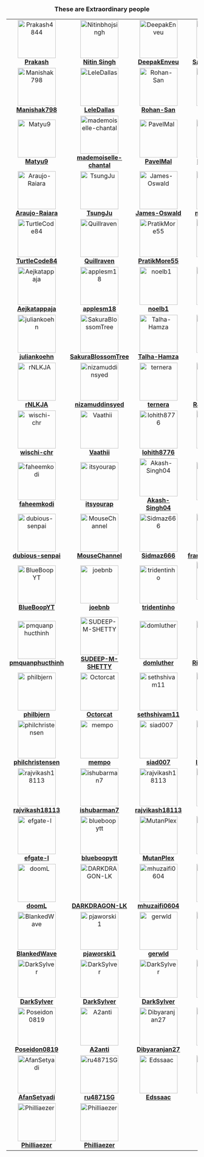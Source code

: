 <!--suppress HtmlDeprecatedAttribute -->
<div align="center">
 <h3>
  These are Extraordinary people
 </h3>
</div>
<table class="contributors">
 <tr>
  <td align="center">
   <a href="https://github.com/Prakash4844">
    <img alt="Prakash4844" src="https://avatars.githubusercontent.com/u/81550376?v=4" width="100;"/>
    <br/>
    <b>
     Prakash
    </b>
   </a>
  </td>
  <td align="center">
   <a href="https://github.com/Nitinbhojsingh">
    <img alt="Nitinbhojsingh" src="https://avatars.githubusercontent.com/u/80892374?v=4" width="100;"/>
    <br/>
    <b>
     Nitin Singh
    </b>
   </a>
  </td>
  <td align="center">
   <a href="https://github.com/DeepakEnveu">
    <img alt="DeepakEnveu" src="https://avatars.githubusercontent.com/u/122348221?v=4" width="100;"/>
    <br/>
    <b>
     DeepakEnveu
    </b>
   </a>
  </td>
  <td align="center">
   <a href="https://github.com/sagargoswami2001">
    <img alt="sagargoswami2001" src="https://avatars.githubusercontent.com/u/88379870?v=4" width="100;"/>
    <br/>
    <b>
     Sagar Goswami
    </b>
   </a>
  </td>
  <td align="center">
   <a href="https://github.com/VasylHulpak">
    <img alt="VasylHulpak" src="https://avatars.githubusercontent.com/u/76429065?v=4" width="100;"/>
    <br/>
    <b>
     VasylHulpak
    </b>
   </a>
  </td>
  <td align="center">
   <a href="https://github.com/alexis-coulombe">
    <img alt="alexis-coulombe" src="https://avatars.githubusercontent.com/u/22302902?v=4" width="100;"/>
    <br/>
    <b>
     alexis-coulombe
    </b>
   </a>
  </td>
  <td align="center">
   <a href="https://github.com/RoboGodzilla">
    <img alt="RoboGodzilla" src="https://avatars.githubusercontent.com/u/62572567?v=4" width="100;"/>
    <br/>
    <b>
     RoboGodzilla
    </b>
   </a>
  </td>
 </tr>
 <tr>
  <td align="center">
   <a href="https://github.com/Manishak798">
    <img alt="Manishak798" src="https://avatars.githubusercontent.com/u/90680330?v=4" width="100;"/>
    <br/>
    <b>
     Manishak798
    </b>
   </a>
  </td>
  <td align="center">
   <a href="https://github.com/LeleDallas">
    <img alt="LeleDallas" src="https://avatars.githubusercontent.com/u/71103219?v=4" width="100;"/>
    <br/>
    <b>
     LeleDallas
    </b>
   </a>
  </td>
  <td align="center">
   <a href="https://github.com/Rohan-San">
    <img alt="Rohan-San" src="https://avatars.githubusercontent.com/u/107957865?v=4" width="100;"/>
    <br/>
    <b>
     Rohan-San
    </b>
   </a>
  </td>
  <td align="center">
   <a href="https://github.com/tdemin">
    <img alt="tdemin" src="https://avatars.githubusercontent.com/u/26599554?v=4" width="100;"/>
    <br/>
    <b>
     tdemin
    </b>
   </a>
  </td>
  <td align="center">
   <a href="https://github.com/Markichu">
    <img alt="Markichu" src="https://avatars.githubusercontent.com/u/31204091?v=4" width="100;"/>
    <br/>
    <b>
     Markichu
    </b>
   </a>
  </td>
  <td align="center">
   <a href="https://github.com/mitchiemt11">
    <img alt="mitchiemt11" src="https://avatars.githubusercontent.com/u/74592107?v=4" width="100;"/>
    <br/>
    <b>
     mitchiemt11
    </b>
   </a>
  </td>
  <td align="center">
   <a href="https://github.com/LinUwUxCat">
    <img alt="LinUwUxCat" src="https://avatars.githubusercontent.com/u/46047705?v=4" width="100;"/>
    <br/>
    <b>
     LinUwUxCat
    </b>
   </a>
  </td>
 </tr>
 <tr>
  <td align="center">
   <a href="https://github.com/Matyu9">
    <img alt="Matyu9" src="https://avatars.githubusercontent.com/u/59774749?v=4" width="100;"/>
    <br/>
    <b>
     Matyu9
    </b>
   </a>
  </td>
  <td align="center">
   <a href="https://github.com/mademoiselle-chantal">
    <img alt="mademoiselle-chantal" src="https://avatars.githubusercontent.com/u/120084609?v=4" width="100;"/>
    <br/>
    <b>
     mademoiselle-chantal
    </b>
   </a>
  </td>
  <td align="center">
   <a href="https://github.com/PavelMal">
    <img alt="PavelMal" src="https://avatars.githubusercontent.com/u/12068504?v=4" width="100;"/>
    <br/>
    <b>
     PavelMal
    </b>
   </a>
  </td>
  <td align="center">
   <a href="https://github.com/konjoinfinity">
    <img alt="konjoinfinity" src="https://avatars.githubusercontent.com/u/46323883?v=4" width="100;"/>
    <br/>
    <b>
     konjoinfinity
    </b>
   </a>
  </td>
  <td align="center">
   <a href="https://github.com/konjotech">
    <img alt="konjotech" src="https://avatars.githubusercontent.com/u/142959308?v=4" width="100;"/>
    <br/>
    <b>
     konjotech
    </b>
   </a>
  </td>
  <td align="center">
   <a href="https://github.com/Navid-Rahman">
    <img alt="Navid-Rahman" src="https://avatars.githubusercontent.com/u/77515075?v=4" width="100;"/>
    <br/>
    <b>
     Navid-Rahman
    </b>
   </a>
  </td>
  <td align="center">
   <a href="https://github.com/kayo09">
    <img alt="kayo09" src="https://avatars.githubusercontent.com/u/68217041?v=4" width="100;"/>
    <br/>
    <b>
     kayo09
    </b>
   </a>
  </td>
 </tr>
 <tr>
  <td align="center">
   <a href="https://github.com/Araujo-Raiara">
    <img alt="Araujo-Raiara" src="https://avatars.githubusercontent.com/u/62944970?v=4" width="100;"/>
    <br/>
    <b>
     Araujo-Raiara
    </b>
   </a>
  </td>
  <td align="center">
   <a href="https://github.com/TsungJu">
    <img alt="TsungJu" src="https://avatars.githubusercontent.com/u/25856300?v=4" width="100;"/>
    <br/>
    <b>
     TsungJu
    </b>
   </a>
  </td>
  <td align="center">
   <a href="https://github.com/James-Oswald">
    <img alt="James-Oswald" src="https://avatars.githubusercontent.com/u/43485956?v=4" width="100;"/>
    <br/>
    <b>
     James-Oswald
    </b>
   </a>
  </td>
  <td align="center">
   <a href="https://github.com/michaelpaglia">
    <img alt="michaelpaglia" src="https://avatars.githubusercontent.com/u/67076465?v=4" width="100;"/>
    <br/>
    <b>
     michaelpaglia
    </b>
   </a>
  </td>
  <td align="center">
   <a href="https://github.com/jacobpclouse">
    <img alt="jacobpclouse" src="https://avatars.githubusercontent.com/u/58919856?v=4" width="100;"/>
    <br/>
    <b>
     jacobpclouse
    </b>
   </a>
  </td>
  <td align="center">
   <a href="https://github.com/Xabierland">
    <img alt="Xabierland" src="https://avatars.githubusercontent.com/u/33607963?v=4" width="100;"/>
    <br/>
    <b>
     Xabierland
    </b>
   </a>
  </td>
  <td align="center">
   <a href="https://github.com/BhagyaAmarasinghe">
    <img alt="BhagyaAmarasinghe" src="https://avatars.githubusercontent.com/u/27504026?v=4" width="100;"/>
    <br/>
    <b>
     BhagyaAmarasinghe
    </b>
   </a>
  </td>
 </tr>
 <tr>
  <td align="center">
   <a href="https://github.com/TurtleCode84">
    <img alt="TurtleCode84" src="https://avatars.githubusercontent.com/u/106502718?v=4" width="100;"/>
    <br/>
    <b>
     TurtleCode84
    </b>
   </a>
  </td>
  <td align="center">
   <a href="https://github.com/Quillraven">
    <img alt="Quillraven" src="https://avatars.githubusercontent.com/u/93260?v=4" width="100;"/>
    <br/>
    <b>
     Quillraven
    </b>
   </a>
  </td>
  <td align="center">
   <a href="https://github.com/PratikMore55">
    <img alt="PratikMore55" src="https://avatars.githubusercontent.com/u/138502602?v=4" width="100;"/>
    <br/>
    <b>
     PratikMore55
    </b>
   </a>
  </td>
  <td align="center">
   <a href="https://github.com/Geofery">
    <img alt="Geofery" src="https://avatars.githubusercontent.com/u/18039818?v=4" width="100;"/>
    <br/>
    <b>
     Geofery
    </b>
   </a>
  </td>
  <td align="center">
   <a href="https://github.com/phucho0237">
    <img alt="phucho0237" src="https://avatars.githubusercontent.com/u/88989555?v=4" width="100;"/>
    <br/>
    <b>
     phucho0237
    </b>
   </a>
  </td>
  <td align="center">
   <a href="https://github.com/PasinduUpendra">
    <img alt="PasinduUpendra" src="https://avatars.githubusercontent.com/u/7994360?v=4" width="100;"/>
    <br/>
    <b>
     PasinduUpendra
    </b>
   </a>
  </td>
  <td align="center">
   <a href="https://github.com/manik-007">
    <img alt="manik-007" src="https://avatars.githubusercontent.com/u/145039155?v=4" width="100;"/>
    <br/>
    <b>
     manik-007
    </b>
   </a>
  </td>
 </tr>
 <tr>
  <td align="center">
   <a href="https://github.com/Aejkatappaja">
    <img alt="Aejkatappaja" src="https://avatars.githubusercontent.com/u/119339477?v=4" width="100;"/>
    <br/>
    <b>
     Aejkatappaja
    </b>
   </a>
  </td>
  <td align="center">
   <a href="https://github.com/applesm18">
    <img alt="applesm18" src="https://avatars.githubusercontent.com/u/144949077?v=4" width="100;"/>
    <br/>
    <b>
     applesm18
    </b>
   </a>
  </td>
  <td align="center">
   <a href="https://github.com/noelb1">
    <img alt="noelb1" src="https://avatars.githubusercontent.com/u/26370465?v=4" width="100;"/>
    <br/>
    <b>
     noelb1
    </b>
   </a>
  </td>
  <td align="center">
   <a href="https://github.com/noelb1">
    <img alt="noelb1" src="https://avatars.githubusercontent.com/u/26370465?v=4" width="100;"/>
    <br/>
    <b>
     noelb1
    </b>
   </a>
  </td>
  <td align="center">
   <a href="https://github.com/eaingaran">
    <img alt="eaingaran" src="https://avatars.githubusercontent.com/u/4747485?v=4" width="100;"/>
    <br/>
    <b>
     eaingaran
    </b>
   </a>
  </td>
  <td align="center">
   <a href="https://github.com/the1Riddle">
    <img alt="the1Riddle" src="https://avatars.githubusercontent.com/u/125451537?v=4" width="100;"/>
    <br/>
    <b>
     the1Riddle
    </b>
   </a>
  </td>
  <td align="center">
   <a href="https://github.com/danilosoarespinheiro">
    <img alt="danilosoarespinheiro" src="https://avatars.githubusercontent.com/u/3169383?v=4" width="100;"/>
    <br/>
    <b>
     danilosoarespinheiro
    </b>
   </a>
  </td>
 </tr>
 <tr>
  <td align="center">
   <a href="https://github.com/juliankoehn">
    <img alt="juliankoehn" src="https://avatars.githubusercontent.com/u/3044061?v=4" width="100;"/>
    <br/>
    <b>
     juliankoehn
    </b>
   </a>
  </td>
  <td align="center">
   <a href="https://github.com/SakuraBlossomTree">
    <img alt="SakuraBlossomTree" src="https://avatars.githubusercontent.com/u/130690368?v=4" width="100;"/>
    <br/>
    <b>
     SakuraBlossomTree
    </b>
   </a>
  </td>
  <td align="center">
   <a href="https://github.com/Talha-Hamza">
    <img alt="Talha-Hamza" src="https://avatars.githubusercontent.com/u/123424150?v=4" width="100;"/>
    <br/>
    <b>
     Talha-Hamza
    </b>
   </a>
  </td>
  <td align="center">
   <a href="https://github.com/ifefrost">
    <img alt="ifefrost" src="https://avatars.githubusercontent.com/u/22412177?v=4" width="100;"/>
    <br/>
    <b>
     ifefrost
    </b>
   </a>
  </td>
  <td align="center">
   <a href="https://github.com/the-1Riddle">
    <img alt="the-1Riddle" src="https://avatars.githubusercontent.com/u/154701770?v=4" width="100;"/>
    <br/>
    <b>
     the-1Riddle
    </b>
   </a>
  </td>
  <td align="center">
   <a href="https://github.com/AdityaNow">
    <img alt="AdityaNow" src="https://avatars.githubusercontent.com/u/152274255?v=4" width="100;"/>
    <br/>
    <b>
     AdityaNow
    </b>
   </a>
  </td>
  <td align="center">
   <a href="https://github.com/megamiii">
    <img alt="megamiii" src="https://avatars.githubusercontent.com/u/101097354?v=4" width="100;"/>
    <br/>
    <b>
     megamiii
    </b>
   </a>
  </td>
 </tr>
 <tr>
  <td align="center">
   <a href="https://github.com/rNLKJA">
    <img alt="rNLKJA" src="https://avatars.githubusercontent.com/u/62606765?v=4" width="100;"/>
    <br/>
    <b>
     rNLKJA
    </b>
   </a>
  </td>
  <td align="center">
   <a href="https://github.com/nizamuddinsyed">
    <img alt="nizamuddinsyed" src="https://avatars.githubusercontent.com/u/44087478?v=4" width="100;"/>
    <br/>
    <b>
     nizamuddinsyed
    </b>
   </a>
  </td>
  <td align="center">
   <a href="https://github.com/ternera">
    <img alt="ternera" src="https://avatars.githubusercontent.com/u/128944848?v=4" width="100;"/>
    <br/>
    <b>
     ternera
    </b>
   </a>
  </td>
  <td align="center">
   <a href="https://github.com/Rayyaan-1120">
    <img alt="Rayyaan-1120" src="https://avatars.githubusercontent.com/u/93546872?v=4" width="100;"/>
    <br/>
    <b>
     Rayyaan-1120
    </b>
   </a>
  </td>
  <td align="center">
   <a href="https://github.com/sawmodz">
    <img alt="sawmodz" src="https://avatars.githubusercontent.com/u/41762589?v=4" width="100;"/>
    <br/>
    <b>
     sawmodz
    </b>
   </a>
  </td>
  <td align="center">
   <a href="https://github.com/NorlaXx">
    <img alt="NorlaXx" src="https://avatars.githubusercontent.com/u/72524452?v=4" width="100;"/>
    <br/>
    <b>
     NorlaXx
    </b>
   </a>
  </td>
  <td align="center">
   <a href="https://github.com/Adrimr7">
    <img alt="Adrimr7" src="https://avatars.githubusercontent.com/u/104356345?v=4" width="100;"/>
    <br/>
    <b>
     Adrimr7
    </b>
   </a>
  </td>
 </tr>
 <tr>
  <td align="center">
   <a href="https://github.com/wischi-chr">
    <img alt="wischi-chr" src="https://avatars.githubusercontent.com/u/2495113?v=4" width="100;"/>
    <br/>
    <b>
     wischi-chr
    </b>
   </a>
  </td>
  <td align="center">
   <a href="https://github.com/Vaathii">
    <img alt="Vaathii" src="https://avatars.githubusercontent.com/u/57068601?v=4" width="100;"/>
    <br/>
    <b>
     Vaathii
    </b>
   </a>
  </td>
  <td align="center">
   <a href="https://github.com/lohith8776">
    <img alt="lohith8776" src="https://avatars.githubusercontent.com/u/87492126?v=4" width="100;"/>
    <br/>
    <b>
     lohith8776
    </b>
   </a>
  </td>
  <td align="center">
   <a href="https://github.com/DevRishii">
    <img alt="DevRishii" src="https://avatars.githubusercontent.com/u/48538864?v=4" width="100;"/>
    <br/>
    <b>
     DevRishii
    </b>
   </a>
  </td>
  <td align="center">
   <a href="https://github.com/charudatta10">
    <img alt="charudatta10" src="https://avatars.githubusercontent.com/u/10682378?v=4" width="100;"/>
    <br/>
    <b>
     charudatta10
    </b>
   </a>
  </td>
  <td align="center">
   <a href="https://github.com/alexandroivaldez">
    <img alt="alexandroivaldez" src="https://avatars.githubusercontent.com/u/95511516?v=4" width="100;"/>
    <br/>
    <b>
     alexandroivaldez
    </b>
   </a>
  </td>
  <td align="center">
   <a href="https://github.com/itz-rj-here">
    <img alt="itz-rj-here" src="https://avatars.githubusercontent.com/u/86042583?v=4" width="100;"/>
    <br/>
    <b>
     itz-rj-here
    </b>
   </a>
  </td>
 </tr>
 <tr>
  <td align="center">
   <a href="https://github.com/faheemkodi">
    <img alt="faheemkodi" src="https://avatars.githubusercontent.com/u/70755877?v=4" width="100;"/>
    <br/>
    <b>
     faheemkodi
    </b>
   </a>
  </td>
  <td align="center">
   <a href="https://github.com/itsyourap">
    <img alt="itsyourap" src="https://avatars.githubusercontent.com/u/90060131?v=4" width="100;"/>
    <br/>
    <b>
     itsyourap
    </b>
   </a>
  </td>
  <td align="center">
   <a href="https://github.com/Akash-Singh04">
    <img alt="Akash-Singh04" src="https://avatars.githubusercontent.com/u/114267538?v=4" width="100;"/>
    <br/>
    <b>
     Akash-Singh04
    </b>
   </a>
  </td>
  <td align="center">
   <a href="https://github.com/BrinsilElias">
    <img alt="BrinsilElias" src="https://avatars.githubusercontent.com/u/122718687?v=4" width="100;"/>
    <br/>
    <b>
     BrinsilElias
    </b>
   </a>
  </td>
  <td align="center">
   <a href="https://github.com/silicone-fig">
    <img alt="silicone-fig" src="https://avatars.githubusercontent.com/u/94190630?v=4" width="100;"/>
    <br/>
    <b>
     silicone-fig
    </b>
   </a>
  </td>
  <td align="center">
   <a href="https://github.com/Matt0967">
    <img alt="Matt0967" src="https://avatars.githubusercontent.com/u/144120980?v=4" width="100;"/>
    <br/>
    <b>
     Matt0967
    </b>
   </a>
  </td>
  <td align="center">
   <a href="https://github.com/ishubarman7">
    <img alt="ishubarman7" src="https://avatars.githubusercontent.com/u/132493175?v=4" width="100;"/>
    <br/>
    <b>
     ishubarman7
    </b>
   </a>
  </td>
 </tr>
 <tr>
  <td align="center">
   <a href="https://github.com/dubious-senpai">
    <img alt="dubious-senpai" src="https://avatars.githubusercontent.com/u/26337383?v=4" width="100;"/>
    <br/>
    <b>
     dubious-senpai
    </b>
   </a>
  </td>
  <td align="center">
   <a href="https://github.com/MouseChannel">
    <img alt="MouseChannel" src="https://avatars.githubusercontent.com/u/85669016?v=4" width="100;"/>
    <br/>
    <b>
     MouseChannel
    </b>
   </a>
  </td>
  <td align="center">
   <a href="https://github.com/Sidmaz666">
    <img alt="Sidmaz666" src="https://avatars.githubusercontent.com/u/81381178?v=4" width="100;"/>
    <br/>
    <b>
     Sidmaz666
    </b>
   </a>
  </td>
  <td align="center">
   <a href="https://github.com/franklegolasyoung">
    <img alt="franklegolasyoung" src="https://avatars.githubusercontent.com/u/15135758?v=4" width="100;"/>
    <br/>
    <b>
     franklegolasyoung
    </b>
   </a>
  </td>
  <td align="center">
   <a href="https://github.com/NujanSitaula">
    <img alt="NujanSitaula" src="https://avatars.githubusercontent.com/u/48351599?v=4" width="100;"/>
    <br/>
    <b>
     NujanSitaula
    </b>
   </a>
  </td>
  <td align="center">
   <a href="https://github.com/ttjerry">
    <img alt="ttjerry" src="https://avatars.githubusercontent.com/u/90741117?v=4" width="100;"/>
    <br/>
    <b>
     ttjerry
    </b>
   </a>
  </td>
  <td align="center">
   <a href="https://github.com/nive927">
    <img alt="nive927" src="https://avatars.githubusercontent.com/u/50760049?v=4" width="100;"/>
    <br/>
    <b>
     nive927
    </b>
   </a>
  </td>
 </tr>
 <tr>
  <td align="center">
   <a href="https://github.com/BlueBoopYT">
    <img alt="BlueBoopYT" src="https://avatars.githubusercontent.com/u/167948714?v=4" width="100;"/>
    <br/>
    <b>
     BlueBoopYT
    </b>
   </a>
  </td>
  <td align="center">
   <a href="https://github.com/joebnb">
    <img alt="joebnb" src="https://avatars.githubusercontent.com/u/1646883?v=4" width="100;"/>
    <br/>
    <b>
     joebnb
    </b>
   </a>
  </td>
  <td align="center">
   <a href="https://github.com/tridentinho">
    <img alt="tridentinho" src="https://avatars.githubusercontent.com/u/48001609?v=4" width="100;"/>
    <br/>
    <b>
     tridentinho
    </b>
   </a>
  </td>
  <td align="center">
   <a href="https://github.com/Marouane-Elgoumiri">
    <img alt="Marouane-Elgoumiri" src="https://avatars.githubusercontent.com/u/96888594?v=4" width="100;"/>
    <br/>
    <b>
     Marouane-Elgoumiri
    </b>
   </a>
  </td>
  <td align="center">
   <a href="https://github.com/pmquanphucthinh">
    <img alt="pmquanphucthinh" src="https://avatars.githubusercontent.com/u/93466776?v=4" width="100;"/>
    <br/>
    <b>
     pmquanphucthinh
    </b>
   </a>
  </td>
  <td align="center">
   <a href="https://github.com/pmquanphucthinh">
    <img alt="pmquanphucthinh" src="https://avatars.githubusercontent.com/u/93466776?v=4" width="100;"/>
    <br/>
    <b>
     pmquanphucthinh
    </b>
   </a>
  </td>
  <td align="center">
   <a href="https://github.com/pmquanphucthinh">
    <img alt="pmquanphucthinh" src="https://avatars.githubusercontent.com/u/93466776?v=4" width="100;"/>
    <br/>
    <b>
     pmquanphucthinh
    </b>
   </a>
  </td>
 </tr>
 <tr>
  <td align="center">
   <a href="https://github.com/pmquanphucthinh">
    <img alt="pmquanphucthinh" src="https://avatars.githubusercontent.com/u/93466776?v=4" width="100;"/>
    <br/>
    <b>
     pmquanphucthinh
    </b>
   </a>
  </td>
  <td align="center">
   <a href="https://github.com/SUDEEP-M-SHETTY">
    <img alt="SUDEEP-M-SHETTY" src="https://avatars.githubusercontent.com/u/86517389?v=4" width="100;"/>
    <br/>
    <b>
     SUDEEP-M-SHETTY
    </b>
   </a>
  </td>
  <td align="center">
   <a href="https://github.com/domluther">
    <img alt="domluther" src="https://avatars.githubusercontent.com/u/35171942?v=4" width="100;"/>
    <br/>
    <b>
     domluther
    </b>
   </a>
  </td>
  <td align="center">
   <a href="https://github.com/Rishi-Sudhakar">
    <img alt="Rishi-Sudhakar" src="https://avatars.githubusercontent.com/u/79398572?v=4" width="100;"/>
    <br/>
    <b>
     Rishi-Sudhakar
    </b>
   </a>
  </td>
  <td align="center">
   <a href="https://github.com/hotcoding85">
    <img alt="hotcoding85" src="https://avatars.githubusercontent.com/u/168793747?v=4" width="100;"/>
    <br/>
    <b>
     hotcoding85
    </b>
   </a>
  </td>
  <td align="center">
   <a href="https://github.com/ivanrlg">
    <img alt="ivanrlg" src="https://avatars.githubusercontent.com/u/21310111?v=4" width="100;"/>
    <br/>
    <b>
     ivanrlg
    </b>
   </a>
  </td>
  <td align="center">
   <a href="https://github.com/hotcoding85">
    <img alt="hotcoding85" src="https://avatars.githubusercontent.com/u/168793747?v=4" width="100;"/>
    <br/>
    <b>
     hotcoding85
    </b>
   </a>
  </td>
 </tr>
 <tr>
  <td align="center">
   <a href="https://github.com/philbjern">
    <img alt="philbjern" src="https://avatars.githubusercontent.com/u/40185072?v=4" width="100;"/>
    <br/>
    <b>
     philbjern
    </b>
   </a>
  </td>
  <td align="center">
   <a href="https://github.com/Octorcat">
    <img alt="Octorcat" src="https://avatars.githubusercontent.com/u/93198906?v=4" width="100;"/>
    <br/>
    <b>
     Octorcat
    </b>
   </a>
  </td>
  <td align="center">
   <a href="https://github.com/sethshivam11">
    <img alt="sethshivam11" src="https://avatars.githubusercontent.com/u/130232913?v=4" width="100;"/>
    <br/>
    <b>
     sethshivam11
    </b>
   </a>
  </td>
  <td align="center">
   <a href="https://github.com/Octorcat">
    <img alt="Octorcat" src="https://avatars.githubusercontent.com/u/93198906?v=4" width="100;"/>
    <br/>
    <b>
     Octorcat
    </b>
   </a>
  </td>
  <td align="center">
   <a href="https://github.com/HieuVM6868">
    <img alt="HieuVM6868" src="https://avatars.githubusercontent.com/u/128502448?v=4" width="100;"/>
    <br/>
    <b>
     HieuVM6868
    </b>
   </a>
  </td>
  <td align="center">
   <a href="https://github.com/colingraydon">
    <img alt="colingraydon" src="https://avatars.githubusercontent.com/u/94876972?v=4" width="100;"/>
    <br/>
    <b>
     colingraydon
    </b>
   </a>
  </td>
  <td align="center">
   <a href="https://github.com/SilkePilon">
    <img alt="SilkePilon" src="https://avatars.githubusercontent.com/u/64040187?v=4" width="100;"/>
    <br/>
    <b>
     SilkePilon
    </b>
   </a>
  </td>
 </tr>
 <tr>
  <td align="center">
   <a href="https://github.com/philchristensen">
    <img alt="philchristensen" src="https://avatars.githubusercontent.com/u/181098?v=4" width="100;"/>
    <br/>
    <b>
     philchristensen
    </b>
   </a>
  </td>
  <td align="center">
   <a href="https://github.com/mempo">
    <img alt="mempo" src="https://avatars.githubusercontent.com/u/5312072?v=4" width="100;"/>
    <br/>
    <b>
     mempo
    </b>
   </a>
  </td>
  <td align="center">
   <a href="https://github.com/siad007">
    <img alt="siad007" src="https://avatars.githubusercontent.com/u/2149445?v=4" width="100;"/>
    <br/>
    <b>
     siad007
    </b>
   </a>
  </td>
  <td align="center">
   <a href="https://github.com/legendy4141">
    <img alt="legendy4141" src="https://avatars.githubusercontent.com/u/178361670?v=4" width="100;"/>
    <br/>
    <b>
     legendy4141
    </b>
   </a>
  </td>
  <td align="center">
   <a href="https://github.com/CHAITANYAI0">
    <img alt="CHAITANYAI0" src="https://avatars.githubusercontent.com/u/22052269?v=4" width="100;"/>
    <br/>
    <b>
     CHAITANYAI0
    </b>
   </a>
  </td>
  <td align="center">
   <a href="https://github.com/SpectraX07">
    <img alt="SpectraX07" src="https://avatars.githubusercontent.com/u/125028724?v=4" width="100;"/>
    <br/>
    <b>
     SpectraX07
    </b>
   </a>
  </td>
  <td align="center">
   <a href="https://github.com/erfanshafieeee">
    <img alt="erfanshafieeee" src="https://avatars.githubusercontent.com/u/120749111?v=4" width="100;"/>
    <br/>
    <b>
     erfanshafieeee
    </b>
   </a>
  </td>
 </tr>
 <tr>
  <td align="center">
   <a href="https://github.com/rajvikash18113">
    <img alt="rajvikash18113" src="https://avatars.githubusercontent.com/u/178315199?v=4" width="100;"/>
    <br/>
    <b>
     rajvikash18113
    </b>
   </a>
  </td>
  <td align="center">
   <a href="https://github.com/ishubarman7">
    <img alt="ishubarman7" src="https://avatars.githubusercontent.com/u/132493175?v=4" width="100;"/>
    <br/>
    <b>
     ishubarman7
    </b>
   </a>
  </td>
  <td align="center">
   <a href="https://github.com/rajvikash18113">
    <img alt="rajvikash18113" src="https://avatars.githubusercontent.com/u/178315199?v=4" width="100;"/>
    <br/>
    <b>
     rajvikash18113
    </b>
   </a>
  </td>
  <td align="center">
   <a href="https://github.com/actopas">
    <img alt="actopas" src="https://avatars.githubusercontent.com/u/88231961?v=4" width="100;"/>
    <br/>
    <b>
     actopas
    </b>
   </a>
  </td>
  <td align="center">
   <a href="https://github.com/MadhavNair4">
    <img alt="MadhavNair4" src="https://avatars.githubusercontent.com/u/71655795?v=4" width="100;"/>
    <br/>
    <b>
     MadhavNair4
    </b>
   </a>
  </td>
  <td align="center">
   <a href="https://github.com/falcolnic">
    <img alt="falcolnic" src="https://avatars.githubusercontent.com/u/76709589?v=4" width="100;"/>
    <br/>
    <b>
     falcolnic
    </b>
   </a>
  </td>
  <td align="center">
   <a href="https://github.com/kamdz">
    <img alt="kamdz" src="https://avatars.githubusercontent.com/u/5709748?v=4" width="100;"/>
    <br/>
    <b>
     kamdz
    </b>
   </a>
  </td>
 </tr>
 <tr>
  <td align="center">
   <a href="https://github.com/efgate-l">
    <img alt="efgate-l" src="https://avatars.githubusercontent.com/u/184737585?v=4" width="100;"/>
    <br/>
    <b>
     efgate-l
    </b>
   </a>
  </td>
  <td align="center">
   <a href="https://github.com/blueboopytt">
    <img alt="blueboopytt" src="https://avatars.githubusercontent.com/u/184737585?v=4" width="100;"/>
    <br/>
    <b>
     blueboopytt
    </b>
   </a>
  </td>
  <td align="center">
   <a href="https://github.com/MutanPlex">
    <img alt="MutanPlex" src="https://avatars.githubusercontent.com/u/55329698?v=4" width="100;"/>
    <br/>
    <b>
     MutanPlex
    </b>
   </a>
  </td>
  <td align="center">
   <a href="https://github.com/blueboopytt">
    <img alt="blueboopytt" src="https://avatars.githubusercontent.com/u/184737585?v=4" width="100;"/>
    <br/>
    <b>
     blueboopytt
    </b>
   </a>
  </td>
  <td align="center">
   <a href="https://github.com/seliinneren">
    <img alt="seliinneren" src="https://avatars.githubusercontent.com/u/93089442?v=4" width="100;"/>
    <br/>
    <b>
     seliinneren
    </b>
   </a>
  </td>
  <td align="center">
   <a href="https://github.com/maxisimonazzi">
    <img alt="maxisimonazzi" src="https://avatars.githubusercontent.com/u/53944652?v=4" width="100;"/>
    <br/>
    <b>
     maxisimonazzi
    </b>
   </a>
  </td>
  <td align="center">
   <a href="https://github.com/DatTranV">
    <img alt="DatTranV" src="https://avatars.githubusercontent.com/u/149573591?v=4" width="100;"/>
    <br/>
    <b>
     DatTranV
    </b>
   </a>
  </td>
 </tr>
 <tr>
  <td align="center">
   <a href="https://github.com/doomL">
    <img alt="doomL" src="https://avatars.githubusercontent.com/u/25185441?v=4" width="100;"/>
    <br/>
    <b>
     doomL
    </b>
   </a>
  </td>
  <td align="center">
   <a href="https://github.com/DARKDRAGON-LK">
    <img alt="DARKDRAGON-LK" src="https://avatars.githubusercontent.com/u/30156182?v=4" width="100;"/>
    <br/>
    <b>
     DARKDRAGON-LK
    </b>
   </a>
  </td>
  <td align="center">
   <a href="https://github.com/mhuzaifi0604">
    <img alt="mhuzaifi0604" src="https://avatars.githubusercontent.com/u/131992477?v=4" width="100;"/>
    <br/>
    <b>
     mhuzaifi0604
    </b>
   </a>
  </td>
  <td align="center">
   <a href="https://github.com/Aakashpai">
    <img alt="Aakashpai" src="https://avatars.githubusercontent.com/u/88608883?v=4" width="100;"/>
    <br/>
    <b>
     Aakashpai
    </b>
   </a>
  </td>
  <td align="center">
   <a href="https://github.com/ashfaaqrifath">
    <img alt="ashfaaqrifath" src="https://avatars.githubusercontent.com/u/85920545?v=4" width="100;"/>
    <br/>
    <b>
     ashfaaqrifath
    </b>
   </a>
  </td>
  <td align="center">
   <a href="https://github.com/TomorrowX6">
    <img alt="TomorrowX6" src="https://avatars.githubusercontent.com/u/61819285?v=4" width="100;"/>
    <br/>
    <b>
     TomorrowX6
    </b>
   </a>
  </td>
  <td align="center">
   <a href="https://github.com/BlankedWave">
    <img alt="BlankedWave" src="https://avatars.githubusercontent.com/u/97868843?v=4" width="100;"/>
    <br/>
    <b>
     BlankedWave
    </b>
   </a>
  </td>
 </tr>
 <tr>
  <td align="center">
   <a href="https://github.com/BlankedWave">
    <img alt="BlankedWave" src="https://avatars.githubusercontent.com/u/97868843?v=4" width="100;"/>
    <br/>
    <b>
     BlankedWave
    </b>
   </a>
  </td>
  <td align="center">
   <a href="https://github.com/pjaworski1">
    <img alt="pjaworski1" src="https://avatars.githubusercontent.com/u/105054281?v=4" width="100;"/>
    <br/>
    <b>
     pjaworski1
    </b>
   </a>
  </td>
  <td align="center">
   <a href="https://github.com/gerwld">
    <img alt="gerwld" src="https://avatars.githubusercontent.com/u/47056812?v=4" width="100;"/>
    <br/>
    <b>
     gerwld
    </b>
   </a>
  </td>
  <td align="center">
   <a href="https://github.com/gerwld">
    <img alt="gerwld" src="https://avatars.githubusercontent.com/u/47056812?v=4" width="100;"/>
    <br/>
    <b>
     gerwld
    </b>
   </a>
  </td>
  <td align="center">
   <a href="https://github.com/DarkSylver">
    <img alt="DarkSylver" src="https://avatars.githubusercontent.com/u/25886725?v=4" width="100;"/>
    <br/>
    <b>
     DarkSylver
    </b>
   </a>
  </td>
  <td align="center">
   <a href="https://github.com/ScR420">
    <img alt="ScR420" src="https://avatars.githubusercontent.com/u/118828637?v=4" width="100;"/>
    <br/>
    <b>
     ScR420
    </b>
   </a>
  </td>
  <td align="center">
   <a href="https://github.com/kreedyk">
    <img alt="kreedyk" src="https://avatars.githubusercontent.com/u/98678652?v=4" width="100;"/>
    <br/>
    <b>
     kreedyk
    </b>
   </a>
  </td>
 </tr>
 <tr>
  <td align="center">
   <a href="https://github.com/DarkSylver">
    <img alt="DarkSylver" src="https://avatars.githubusercontent.com/u/25886725?v=4" width="100;"/>
    <br/>
    <b>
     DarkSylver
    </b>
   </a>
  </td>
  <td align="center">
   <a href="https://github.com/DarkSylver">
    <img alt="DarkSylver" src="https://avatars.githubusercontent.com/u/25886725?v=4" width="100;"/>
    <br/>
    <b>
     DarkSylver
    </b>
   </a>
  </td>
  <td align="center">
   <a href="https://github.com/DarkSylver">
    <img alt="DarkSylver" src="https://avatars.githubusercontent.com/u/25886725?v=4" width="100;"/>
    <br/>
    <b>
     DarkSylver
    </b>
   </a>
  </td>
  <td align="center">
   <a href="https://github.com/kreedyk">
    <img alt="kreedyk" src="https://avatars.githubusercontent.com/u/98678652?v=4" width="100;"/>
    <br/>
    <b>
     kreedyk
    </b>
   </a>
  </td>
  <td align="center">
   <a href="https://github.com/NaeemAbdullahAkram">
    <img alt="NaeemAbdullahAkram" src="https://avatars.githubusercontent.com/u/153123217?v=4" width="100;"/>
    <br/>
    <b>
     NaeemAbdullahAkram
    </b>
   </a>
  </td>
  <td align="center">
   <a href="https://github.com/DarkSylver">
    <img alt="DarkSylver" src="https://avatars.githubusercontent.com/u/25886725?v=4" width="100;"/>
    <br/>
    <b>
     DarkSylver
    </b>
   </a>
  </td>
  <td align="center">
   <a href="https://github.com/Poseidon0819">
    <img alt="Poseidon0819" src="https://avatars.githubusercontent.com/u/155852111?v=4" width="100;"/>
    <br/>
    <b>
     Poseidon0819
    </b>
   </a>
  </td>
 </tr>
 <tr>
  <td align="center">
   <a href="https://github.com/Poseidon0819">
    <img alt="Poseidon0819" src="https://avatars.githubusercontent.com/u/155852111?v=4" width="100;"/>
    <br/>
    <b>
     Poseidon0819
    </b>
   </a>
  </td>
  <td align="center">
   <a href="https://github.com/A2anti">
    <img alt="A2anti" src="https://avatars.githubusercontent.com/u/124032275?v=4" width="100;"/>
    <br/>
    <b>
     A2anti
    </b>
   </a>
  </td>
  <td align="center">
   <a href="https://github.com/Dibyaranjan27">
    <img alt="Dibyaranjan27" src="https://avatars.githubusercontent.com/u/125111737?v=4" width="100;"/>
    <br/>
    <b>
     Dibyaranjan27
    </b>
   </a>
  </td>
  <td align="center">
   <a href="https://github.com/jthweb">
    <img alt="jthweb" src="https://avatars.githubusercontent.com/u/192857628?v=4" width="100;"/>
    <br/>
    <b>
     jthweb
    </b>
   </a>
  </td>
  <td align="center">
   <a href="https://github.com/Priestytheplushie">
    <img alt="Priestytheplushie" src="https://avatars.githubusercontent.com/u/142067979?v=4" width="100;"/>
    <br/>
    <b>
     Priestytheplushie
    </b>
   </a>
  </td>
  <td align="center">
   <a href="https://github.com/jthweb">
    <img alt="jthweb" src="https://avatars.githubusercontent.com/u/192857628?v=4" width="100;"/>
    <br/>
    <b>
     jthweb
    </b>
   </a>
  </td>
  <td align="center">
   <a href="https://github.com/MansoobeZahra">
    <img alt="MansoobeZahra" src="https://avatars.githubusercontent.com/u/149682728?v=4" width="100;"/>
    <br/>
    <b>
     MansoobeZahra
    </b>
   </a>
  </td>
 </tr>
 <tr>
  <td align="center">
   <a href="https://github.com/AfanSetyadi">
    <img alt="AfanSetyadi" src="https://avatars.githubusercontent.com/u/25237056?v=4" width="100;"/>
    <br/>
    <b>
     AfanSetyadi
    </b>
   </a>
  </td>
  <td align="center">
   <a href="https://github.com/ru4871SG">
    <img alt="ru4871SG" src="https://avatars.githubusercontent.com/u/89178109?v=4" width="100;"/>
    <br/>
    <b>
     ru4871SG
    </b>
   </a>
  </td>
  <td align="center">
   <a href="https://github.com/Edssaac">
    <img alt="Edssaac" src="https://avatars.githubusercontent.com/u/65103163?v=4" width="100;"/>
    <br/>
    <b>
     Edssaac
    </b>
   </a>
  </td>
  <td align="center">
   <a href="https://github.com/SilasPuma">
    <img alt="SilasPuma" src="https://avatars.githubusercontent.com/u/114674696?v=4" width="100;"/>
    <br/>
    <b>
     SilasPuma
    </b>
   </a>
  </td>
  <td align="center">
   <a href="https://github.com/Arabasta">
    <img alt="Arabasta" src="https://avatars.githubusercontent.com/u/83902652?v=4" width="100;"/>
    <br/>
    <b>
     Arabasta
    </b>
   </a>
  </td>
  <td align="center">
   <a href="https://github.com/ishaq2321">
    <img alt="ishaq2321" src="https://avatars.githubusercontent.com/u/66727653?v=4" width="100;"/>
    <br/>
    <b>
     ishaq2321
    </b>
   </a>
  </td>
  <td align="center">
   <a href="https://github.com/Philliaezer">
    <img alt="Philliaezer" src="https://avatars.githubusercontent.com/u/97404563?v=4" width="100;"/>
    <br/>
    <b>
     Philliaezer
    </b>
   </a>
  </td>
 </tr>
 <tr>
  <td align="center">
   <a href="https://github.com/Philliaezer">
    <img alt="Philliaezer" src="https://avatars.githubusercontent.com/u/97404563?v=4" width="100;"/>
    <br/>
    <b>
     Philliaezer
    </b>
   </a>
  </td>
  <td align="center">
   <a href="https://github.com/Philliaezer">
    <img alt="Philliaezer" src="https://avatars.githubusercontent.com/u/97404563?v=4" width="100;"/>
    <br/>
    <b>
     Philliaezer
    </b>
   </a>
  </td>
 </tr>
</table>
